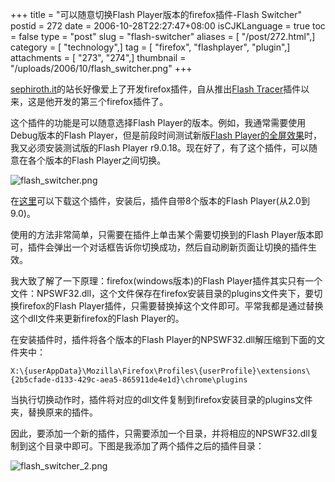 +++
title = "可以随意切换Flash Player版本的firefox插件-Flash Switcher"
postid = 272
date = 2006-10-28T22:27:47+08:00
isCJKLanguage = true
toc = false
type = "post"
slug = "flash-switcher"
aliases = [ "/post/272.html",]
category = [ "technology",]
tag = [ "firefox", "flashplayer", "plugin",]
attachments = [ "273", "274",]
thumbnail = "/uploads/2006/10/flash_switcher.png"
+++


[sephiroth.it](http://www.sephiroth.it/)的站长好像爱上了开发firefox插件，自从推出[Flash
Tracer](https://blog.zengrong.net/post/268.html)插件以来，这是他开发的第三个firefox插件了。

这个插件的功能是可以随意选择Flash
Player的版本。例如，我通常需要使用Debug版本的Flash
Player，但是前段时间测试新版[Flash
Player的全屏效果](https://blog.zengrong.net/post/266.html)时，我又必须安装测试版的Flash
Player r9.0.18。现在好了，有了这个插件，可以随意在各个版本的Flash
Player之间切换。

![flash\_switcher.png](/uploads/2006/10/flash_switcher.png)

在[这里](http://www.sephiroth.it/firefox/flash_switcher/)可以下载这个插件，安装后，插件自带8个版本的Flash
Player(从2.0到9.0)。

使用的方法非常简单，<!--more-->只需要在插件上单击某个需要切换到的Flash
Player版本即可，插件会弹出一个对话框告诉你切换成功，然后自动刷新页面让切换的插件生效。

我大致了解了一下原理：firefox(windows版本)的Flash
Player插件其实只有一个文件：NPSWF32.dll，这个文件保存在firefox安装目录的plugins文件夹下，要切换firefox的Flash
Player插件，只需要替换掉这个文件即可。平常我都是通过替换这个dll文件来更新firefox的Flash
Player的。

在安装插件时，插件将各个版本的Flash
Player的NPSWF32.dll解压缩到下面的文件夹中：

    X:\{userAppData}\Mozilla\Firefox\Profiles\{userProfile}\extensions\{2b5cfade-d133-429c-aea5-865911de4e1d}\chrome\plugins  

当执行切换动作时，插件将对应的dll文件复制到firefox安装目录的plugins文件夹，替换原来的插件。

因此，要添加一个新的插件，只需要添加一个目录，并将相应的NPSWF32.dll复制到这个目录中即可。下图是我添加了两个插件之后的插件目录：

![flash\_switcher\_2.png](/uploads/2006/10/flash_switcher_2.png)

